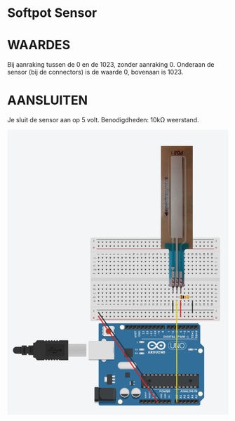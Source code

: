 # Softpot Sensor

# WAARDES
Bij aanraking tussen de 0 en de 1023, zonder aanraking 0. Onderaan de sensor (bij de connectors) is de waarde 0, bovenaan is 1023.

# AANSLUITEN
Je sluit de sensor aan op 5 volt.
Benodigdheden: 10kΩ weerstand.

<img src="SOFTPOT CIRCUIT.png"/>
